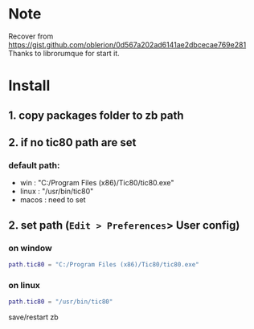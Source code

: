 # Note
Recover from https://gist.github.com/oblerion/0d567a202ad6141ae2dbcecae769e281<br>
Thanks to librorumque for start it.<br>

# Install
## 1. copy packages folder to zb path
## 2. if no tic80 path are set
### default path:
- win :  "C:/Program Files (x86)/Tic80/tic80.exe"
- linux : "/usr/bin/tic80"
- macos : need to set
## 2. set path (`Edit > Preferences`> User config)
### on window
```lua
path.tic80 = "C:/Program Files (x86)/Tic80/tic80.exe"
```

### on linux
```lua
path.tic80 = "/usr/bin/tic80"
```
save/restart zb 
